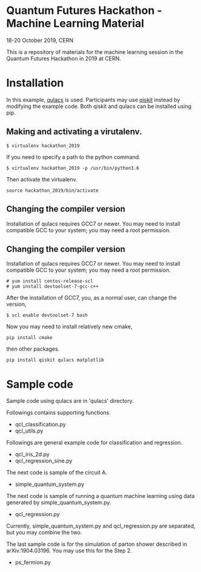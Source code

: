 # Quantum Futures Hackathon - Machine Learning Material
18-20 October 2019, CERN

This is a repository of materials for the machine learning session in
the Quantum Futures Hackathon in 2019 at CERN.


# Installation

In this example, [qulacs](http://qulacs.org) is used.
Participants may use [qiskit](https://qiskit.org) instead by modifying the example code.
Both qiskit and qulacs can be installed using pip.


## Making and activating a virutalenv.
```
$ virtualenv hackathon_2019
```

If you need to specify a path to the python command.
```
$ virtualenv hackathon_2019 -p /usr/bin/python3.6
```

Then activate the virtualenv.
```
source hackathon_2019/bin/activate
```

## Changing the compiler version
Installation of qulacs requires GCC7 or newer.
You may need to install compatible GCC to your system; you may need a root permission.


## Changing the compiler version
Installation of qulacs requires GCC7 or newer.
You may need to install compatible GCC to your system; you may need a root permission.
```
# yum install centos-release-scl
# yum install devtoolset-7-gcc-c++
```
After the installation of GCC7, you, as a normal user, can change the version,
```
$ scl enable devtoolset-7 bash
```

Now you may need to install relatively new cmake,
```
pip install cmake
```
then other packages.
```
pip install qiskit qulacs matplotlib
```

# Sample code
Sample code using qulacs are in 'qulacs' directory.

Followings contains supporting functions.
* qcl\_classification.py
* qcl\_utils.py

Followings are general example code for classification and regression.
* qcl\_iris\_2d.py
* qcl\_regression\_sine.py

The next code is sample of the circuit A.
* simple\_quantum\_system.py

The next code is sample of running a quantum machine learning using data generated by simple\_quantum\_system.py.
* qcl\_regression.py

Currently, simple\_quantum\_system.py and qcl\_regression.py are separated, but you may combine the two.

The last sample code is for the simulation of parton shower described in arXiv:1904.03196.
You may use this for the Step 2.
* ps\_fermion.py
